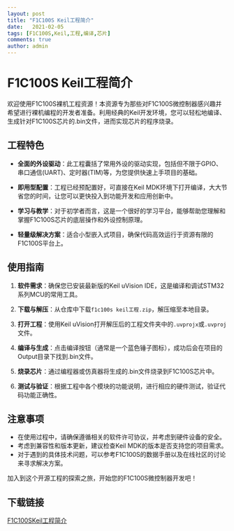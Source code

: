 ```yaml
---
layout: post
title: "F1C100S Keil工程简介"
date:   2021-02-05
tags: [F1C100S,Keil,工程,编译,芯片]
comments: true
author: admin
---
```

# F1C100S Keil工程简介

欢迎使用F1C100S裸机工程资源！本资源专为那些对F1C100S微控制器感兴趣并希望进行裸机编程的开发者准备。利用经典的Keil开发环境，您可以轻松地编译、生成针对F1C100S芯片的.bin文件，进而实现芯片的程序烧录。

## 工程特色

- **全面的外设驱动**：此工程囊括了常用外设的驱动实现，包括但不限于GPIO、串口通信(UART)、定时器(TIM)等，为您提供快速上手项目的基础。
  
- **即用型配置**：工程已经预配置好，可直接在Keil MDK环境下打开编译，大大节省您的时间，让您可以更快投入到功能开发和应用创新中。
  
- **学习与教学**：对于初学者而言，这是一个很好的学习平台，能够帮助您理解和掌握F1C100S芯片的底层操作和外设控制原理。
  
- **轻量级解决方案**：适合小型嵌入式项目，确保代码高效运行于资源有限的F1C100S平台上。

## 使用指南

1. **软件需求**：确保您已安装最新版的Keil uVision IDE，这是编译和调试STM32系列MCU的常用工具。
   
2. **下载与解压**：从仓库中下载`f1c100s keil工程.zip`，解压缩至本地目录。

3. **打开工程**：使用Keil uVision打开解压后的工程文件夹中的`.uvprojx`或`.uvproj`文件。

4. **编译与生成**：点击编译按钮（通常是一个蓝色锤子图标），成功后会在项目的Output目录下找到.bin文件。

5. **烧录芯片**：通过编程器或仿真器将生成的.bin文件烧录到F1C100S芯片中。

6. **测试与验证**：根据工程中各个模块的功能说明，进行相应的硬件测试，验证代码功能正确性。

## 注意事项

- 在使用过程中，请确保遵循相关的软件许可协议，并考虑到硬件设备的安全。
- 考虑到兼容性和版本更新，建议检查Keil MDK的版本是否支持您的项目需求。
- 对于遇到的具体技术问题，可以参考F1C100S的数据手册以及在线社区的讨论来寻求解决方案。

加入到这个开源工程的探索之旅，开始您的F1C100S微控制器开发吧！

## 下载链接

[F1C100SKeil工程简介](https://pan.quark.cn/s/b178521b5bc3)